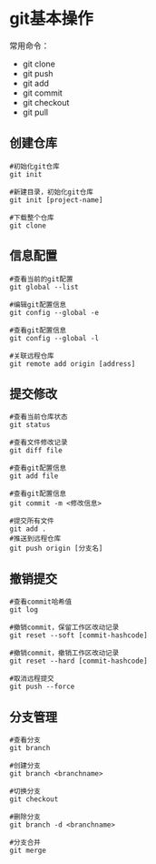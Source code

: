 
# git基本操作
常用命令：
* git clone
* git push
* git add
* git commit
* git checkout
* git pull

## 创建仓库
    #初始化git仓库
    git init 

    #新建目录，初始化git仓库
    git init [project-name]

    #下载整个仓库
    git clone

## 信息配置

    #查看当前的git配置
    git global --list

    #编辑git配置信息
    git config --global -e

    #查看git配置信息
    git config --global -l
        
    #关联远程仓库
    git remote add origin [address]
    
 
## 提交修改

    #查看当前仓库状态
    git status

    #查看文件修改记录
    git diff file

    #查看git配置信息
    git add file
    
    #查看git配置信息
    git commit -m <修改信息>
    
    #提交所有文件
    git add .
    #推送到远程仓库
    git push origin [分支名]
    

## 撤销提交
    #查看commit哈希值
    git log
    
    #撤销commit，保留工作区改动记录
    git reset --soft [commit-hashcode]
    
    #撤销commit，撤销工作区改动记录
    git reset --hard [commit-hashcode]
    
    #取消远程提交
    git push --force
    

## 分支管理
    #查看分支
    git branch
    
    #创建分支
    git branch <branchname>
    
    #切换分支
    git checkout 
    
    #删除分支
    git branch -d <branchname>
    
    #分支合并
    git merge



